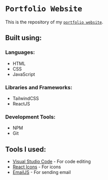 # ` Portfolio Website `

This is the repository of my <a href="https://jmgadot.herokuapp.com/">` portfolio website `</a>.

## Built using:

### Languages:
<ul>
    <li>HTML</li>
    <li>CSS</li>
    <li>JavaScript</li>
</ul>

### Libraries and Frameworks:
<ul>
    <li>TailwindCSS</li>
    <li>ReactJS</li>
</ul>

### Development Tools:
<ul>
    <li>NPM</li>
    <li>Git</li>
</ul>

## Tools I used:

<ul>
    <li> <a href="https://code.visualstudio.com/">Visual Studio Code</a> - For code editing</li>
    <li> <a href="https://react-icons.github.io/react-icons/">React Icons</a> - For icons</li>
    <li> <a href="https://www.emailjs.com/">EmailJS</a> - For sending email</li>
</ul>